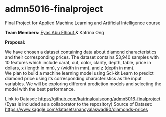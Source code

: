 # admn5016-finalproject
Final Project for Applied Machine Learning and Artificial Intelligence course

<b> Team Members: </b> <a href = "https://github.com/eyas01">Eyas Abu Elhouf </a> & Katrina Ong

<b> Proposal: </b>

We have chosen a dataset containing data about diamond characteristics and their corresponding prices. The dataset contains 53,940 samples with 10 features which include carat, cut, color, clarity, depth, table, price in dollars, x (length in mm), y (width in mm), and z (depth in mm).  
We plan to build a machine learning model using Sci-kit Learn to predict diamond price using its corresponding characteristics as the input variables. We will be exploring different prediction models and selecting the model with the best performance.

Link to Dataset: https://github.com/katrinalouiseong/admn5016-finalproject (Eyas is included as a collaborator to the repository)
Source of Dataset: https://www.kaggle.com/datasets/nancyalaswad90/diamonds-prices 
